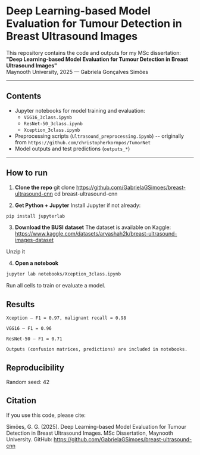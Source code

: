 # Deep Learning-based Model Evaluation for Tumour Detection in Breast Ultrasound Images

This repository contains the code and outputs for my MSc dissertation:  
**"Deep Learning-based Model Evaluation for Tumour Detection in Breast Ultrasound Images"**  
Maynooth University, 2025 — Gabriela Gonçalves Simões

---

## Contents
- Jupyter notebooks for model training and evaluation:
  - `VGG16_3class.ipynb`
  - `ResNet-50_3class.ipynb`
  - `Xception_3class.ipynb`
- Preprocessing scripts (`Ultrasound_preprocessing.ipynb`) -- originally from `https://github.com/christopherkormpos/TumorNet`
- Model outputs and test predictions (`outputs_*`)

---

## How to run

1. **Clone the repo**
   git clone https://github.com/GabrielaGSimoes/breast-ultrasound-cnn
   cd breast-ultrasound-cnn

2. **Get Python + Jupyter**
    Install Jupyter if not already:
~~~bash
pip install jupyterlab
~~~    

3. **Download the BUSI dataset**
The dataset is available on Kaggle:
    https://www.kaggle.com/datasets/aryashah2k/breast-ultrasound-images-dataset

Unzip it

4. **Open a notebook**
~~~bash
jupyter lab notebooks/Xception_3class.ipynb
~~~
Run all cells to train or evaluate a model.

## Results
    Xception — F1 = 0.97, malignant recall = 0.98

    VGG16 — F1 = 0.96

    ResNet-50 — F1 = 0.71

    Outputs (confusion matrices, predictions) are included in notebooks.

## Reproducibility
Random seed: 42


## Citation
If you use this code, please cite:

Simões, G. G. (2025). Deep Learning-based Model Evaluation for Tumour Detection in Breast Ultrasound Images. MSc Dissertation, Maynooth University.
GitHub: https://github.com/GabrielaGSimoes/breast-ultrasound-cnn
